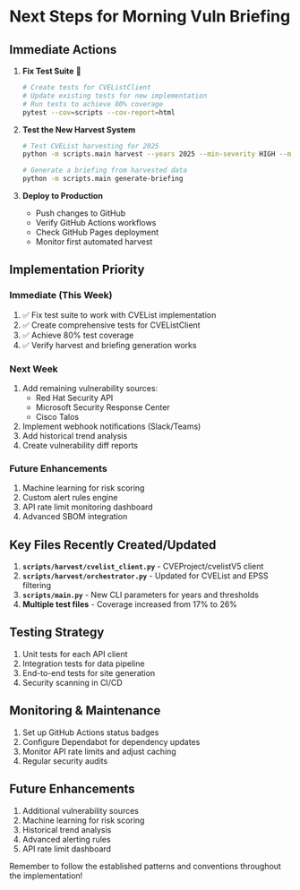 # Next Steps for Morning Vuln Briefing

## Immediate Actions

1. **Fix Test Suite** 🚨
   ```bash
   # Create tests for CVEListClient
   # Update existing tests for new implementation
   # Run tests to achieve 80% coverage
   pytest --cov=scripts --cov-report=html
   ```

2. **Test the New Harvest System**
   ```bash
   # Test CVEList harvesting for 2025
   python -m scripts.main harvest --years 2025 --min-severity HIGH --min-epss 0.6
   
   # Generate a briefing from harvested data
   python -m scripts.main generate-briefing
   ```

3. **Deploy to Production**
   - Push changes to GitHub
   - Verify GitHub Actions workflows
   - Check GitHub Pages deployment
   - Monitor first automated harvest

## Implementation Priority

### Immediate (This Week)
1. ✅ Fix test suite to work with CVEList implementation
2. ✅ Create comprehensive tests for CVEListClient
3. ✅ Achieve 80% test coverage
4. ✅ Verify harvest and briefing generation works

### Next Week
1. Add remaining vulnerability sources:
   - Red Hat Security API
   - Microsoft Security Response Center
   - Cisco Talos
2. Implement webhook notifications (Slack/Teams)
3. Add historical trend analysis
4. Create vulnerability diff reports

### Future Enhancements
1. Machine learning for risk scoring
2. Custom alert rules engine
3. API rate limit monitoring dashboard
4. Advanced SBOM integration

## Key Files Recently Created/Updated

1. **`scripts/harvest/cvelist_client.py`** - CVEProject/cvelistV5 client
2. **`scripts/harvest/orchestrator.py`** - Updated for CVEList and EPSS filtering
3. **`scripts/main.py`** - New CLI parameters for years and thresholds
4. **Multiple test files** - Coverage increased from 17% to 26%

## Testing Strategy

1. Unit tests for each API client
2. Integration tests for data pipeline
3. End-to-end tests for site generation
4. Security scanning in CI/CD

## Monitoring & Maintenance

1. Set up GitHub Actions status badges
2. Configure Dependabot for dependency updates
3. Monitor API rate limits and adjust caching
4. Regular security audits

## Future Enhancements

1. Additional vulnerability sources
2. Machine learning for risk scoring
3. Historical trend analysis
4. Advanced alerting rules
5. API rate limit dashboard

Remember to follow the established patterns and conventions throughout the implementation!